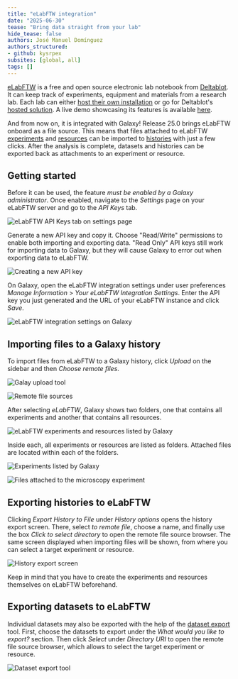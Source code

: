 ```yaml
---
title: "eLabFTW integration"
date: "2025-06-30"
tease: "Bring data straight from your lab"
hide_tease: false
authors: José Manuel Domínguez
authors_structured:
- github: kysrpex
subsites: [global, all]
tags: []
---
```


[eLabFTW](https://www.elabftw.net/) is a free and open source electronic lab notebook from
[Deltablot](https://www.deltablot.com/about/). It can keep track of experiments, equipment and materials from a research
lab. Each lab can either [host their own installation](https://doc.elabftw.net/#introduction) or go for Deltablot's
[hosted solution](https://www.deltablot.com/elabftw/). A live demo showcasing its features is available [here](https://demo.elabftw.net/).

And from now on, it is integrated with Galaxy! Release 25.0 brings eLabFTW onboard as a file source. This means that
files attached to eLabFTW [experiments](https://doc.elabftw.net/user-guide.html#experiments) and 
[resources](https://doc.elabftw.net/user-guide.html#resources) can be imported to
[histories](https://training.galaxyproject.org/training-material/topics/galaxy-interface/tutorials/history/tutorial.html)
with just a few clicks. After the analysis is complete, datasets and histories can be exported back as attachments to an
experiment or resource. 

## Getting started

Before it can be used, the feature _must be enabled by a Galaxy administrator_. Once enabled, navigate to the _Settings_
page on your eLabFTW server and go to the _API Keys_ tab.   

![eLabFTW API Keys tab on settings page](./elabftw_api_keys.png)

Generate a new API key and copy it. Choose "Read/Write" permissions to enable both importing and exporting data. "Read
Only" API keys still work for importing data to Galaxy, but they will cause Galaxy to error out when exporting data to
eLabFTW.    

![Creating a new API key](./elabftw_api_keys_generate.png)

On Galaxy, open the eLabFTW integration settings under user preferences _Manage Information_ > 
_Your eLabFTW Integration Settings_. Enter the API key you just generated and the URL of your eLabFTW instance and click
_Save_.

![eLabFTW integration settings on Galaxy](./elabftw_integration_settings.png)

## Importing files to a Galaxy history

To import files from eLabFTW to a Galaxy history, click _Upload_ on the sidebar and then _Choose remote files_. 

![Galay upload tool](upload_tool.png)

![Remote file sources](file_sources.png)

After selecting _eLabFTW_, Galaxy shows two folders, one that contains all experiments and another that contains all
resources.

![eLabFTW experiments and resources listed by Galaxy](elabftw_experiments_and_resources.png)

Inside each, all experiments or resources are listed as folders. Attached files are located within each of the folders.

![Experiments listed by Galaxy](elabftw_experiments.png)

![Files attached to the microscopy experiment](elabftw_experiment_microscopy.png)

## Exporting histories to eLabFTW

Clicking _Export History to File_ under _History options_ opens the history export screen. There, select _to remote 
file_, choose a name, and finally use the box _Click to select directory_ to open the remote file source browser. The
same screen displayed when importing files will be shown, from where you can select a target experiment or resource.

![History export screen](history_export.png)

Keep in mind that you have to create the experiments and resources themselves on eLabFTW beforehand.

## Exporting datasets to eLabFTW

Individual datasets may also be exported with the help of the
[dataset export](https://usegalaxy.eu/?tool_id=export_remote&version=latest) tool. First, choose the datasets to export
under the _What would you like to export?_ section. Then click _Select_ under _Directory URI_ to open the remote file
source browser, which allows to select the target experiment or resource.

![Dataset export tool](dataset_export.png)
